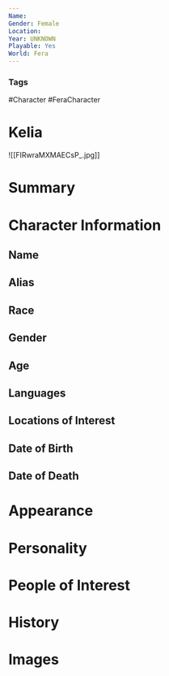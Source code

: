 ```yaml
---
Name: 
Gender: Female
Location: 
Year: UNKNOWN
Playable: Yes
World: Fera
---
```


### Tags
#Character #FeraCharacter 

# Kelia
![[FIRwraMXMAECsP_.jpg]]

# Summary


# Character Information

## Name

## Alias

## Race

## Gender

## Age

## Languages

## Locations of Interest

## Date of Birth

## Date of Death

# Appearance

# Personality

# People of Interest

# History

# Images
